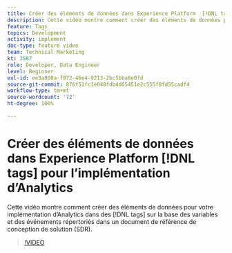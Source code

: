 ```yaml
---
title: Créer des éléments de données dans Experience Platform  [!DNL tags]  pour l’implémentation d’Analytics
description: Cette vidéo montre comment créer des éléments de données pour votre implémentation dʼAnalytics dans  [!DNL tags] , sur la base des variables et des événements répertoriés dans un document de référence de conception de solution (SDR).
feature: Tags
topics: Development
activity: implement
doc-type: feature video
team: Technical Marketing
kt: 3587
role: Developer, Data Engineer
level: Beginner
exl-id: ee3a808a-f972-46e4-9213-2bc5bba6e0fd
source-git-commit: 876f51fc1e048fdb4d65451e2c555f8fd55cadf4
workflow-type: tm+mt
source-wordcount: '72'
ht-degree: 100%

---
```


# Créer des éléments de données dans Experience Platform [!DNL tags] pour l’implémentation d’Analytics

Cette vidéo montre comment créer des éléments de données pour votre implémentation dʼAnalytics dans des [!DNL tags] sur la base des variables et des événements répertoriés dans un document de référence de conception de solution (SDR).

>[!VIDEO](https://video.tv.adobe.com/v/31112/?quality=12&learn=on&captions=fre_fr)
